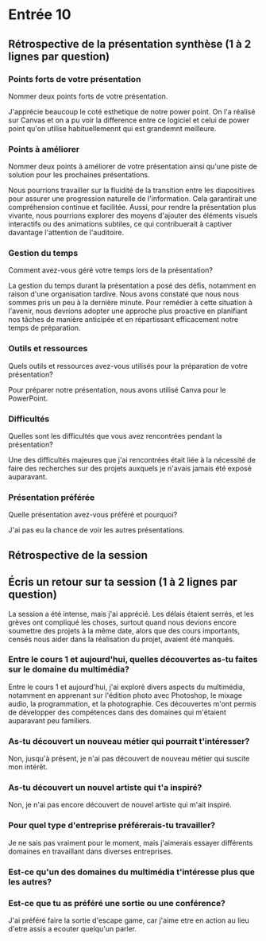 # Entrée 10
## Rétrospective de la présentation synthèse (1 à 2 lignes par question)

### Points forts de votre présentation 
Nommer deux points forts de votre présentation.

J'apprécie beaucoup le coté esthetique de notre power point. On l'a réalisé sur Canvas et on a pu voir la difference entre ce logiciel et celui de power point qu'on utilise habituellemennt qui est grandemnt meilleure.

### Points à améliorer
Nommer deux points à améliorer de votre présentation ainsi qu'une piste de solution pour les prochaines présentations. 

Nous pourrions travailler sur la fluidité de la transition entre les diapositives pour assurer une progression naturelle de l'information. Cela garantirait une compréhension continue et facilitée. Aussi, pour rendre la présentation plus vivante, nous pourrions explorer des moyens d'ajouter des éléments visuels interactifs ou des animations subtiles, ce qui contribuerait à captiver davantage l'attention de l'auditoire.

### Gestion du temps
Comment avez-vous géré votre temps lors de la présentation?

La gestion du temps durant la présentation a posé des défis, notamment en raison d'une organisation tardive. Nous avons constaté que nous nous sommes pris un peu à la dernière minute. Pour remédier à cette situation à l'avenir, nous devrions adopter une approche plus proactive en planifiant nos tâches de manière anticipée et en répartissant efficacement notre temps de préparation.

### Outils et ressources
Quels outils et ressources avez-vous utilisés pour la préparation de votre présentation?

Pour préparer notre présentation, nous avons utilisé Canva pour le PowerPoint.
### Difficultés
Quelles sont les difficultés que vous avez rencontrées pendant la présentation?

Une des difficultés majeures que j'ai rencontrées était liée à la nécessité de faire des recherches sur des projets auxquels je n'avais jamais été exposé auparavant.

### Présentation préférée
Quelle présentation avez-vous préféré et pourquoi?

J'ai pas eu la chance de voir les autres présentations.

## Rétrospective de la session
## Écris un retour sur ta session (1 à 2 lignes par question)

La session a été intense, mais j'ai apprécié. Les délais étaient serrés, et les grèves ont compliqué les choses, surtout quand nous devions encore soumettre des projets à la même date, alors que des cours importants, censés nous aider dans la réalisation du projet, avaient été manqués.

### Entre le cours 1 et aujourd'hui, quelles découvertes as-tu faites sur le domaine du multimédia? 

Entre le cours 1 et aujourd'hui, j'ai exploré divers aspects du multimédia, notamment en apprenant sur l'édition photo avec Photoshop, le mixage audio, la programmation, et la photographie. Ces découvertes m'ont permis de développer des compétences dans des domaines qui m'étaient auparavant peu familiers.

### As-tu découvert un nouveau métier qui pourrait t'intéresser? 

Non, jusqu'à présent, je n'ai pas découvert de nouveau métier qui suscite mon intérêt.

### As-tu découvert un nouvel artiste qui t'a inspiré? 

Non, je n'ai pas encore découvert de nouvel artiste qui m'ait inspiré.

### Pour quel type d'entreprise préférerais-tu travailler? 

Je ne sais pas vraiment pour le moment, mais j'aimerais essayer différents domaines en travaillant dans diverses entreprises.

### Est-ce qu'un des domaines du multimédia t'intéresse plus que les autres? 

### Est-ce que tu as préféré une sortie ou une conférence?
J'ai préféré faire la sortie d'escape game, car j'aime etre en action au lieu d'etre assis a ecouter quelqu'un parler.
